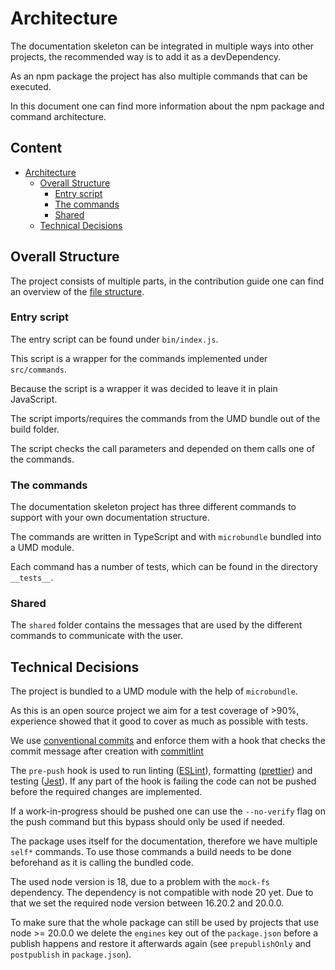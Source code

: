 # Architecture

The documentation skeleton can be integrated in multiple ways into other projects, the recommended way is to add it as a devDependency.

As an npm package the project has also multiple commands that can be executed.

In this document one can find more information about the npm package and command architecture.

## Content <!-- omit in toc -->

- [Architecture](#architecture)
  - [Overall Structure](#overall-structure)
    - [Entry script](#entry-script)
    - [The commands](#the-commands)
    - [Shared](#shared)
  - [Technical Decisions](#technical-decisions)

## Overall Structure

The project consists of multiple parts, in the contribution guide one can find an overview of the [file structure](/docs/CONTRIBUTE.md#📁-file-structure).

### Entry script

The entry script can be found under `bin/index.js`.

This script is a wrapper for the commands implemented under `src/commands`.

Because the script is a wrapper it was decided to leave it in plain JavaScript.

The script imports/requires the commands from the UMD bundle out of the build folder.

The script checks the call parameters and depended on them calls one of the commands.

### The commands

The documentation skeleton project has three different commands to support with your own documentation structure.

The commands are written in TypeScript and with `microbundle` bundled into a UMD module.

Each command has a number of tests, which can be found in the directory `__tests__`.

### Shared

The `shared` folder contains the messages that are used by the different commands to communicate with the user.

## Technical Decisions

The project is bundled to a UMD module with the help of `microbundle`.

As this is an open source project we aim for a test coverage of >90%, experience showed that it good to cover as much as possible with tests.

We use [conventional commits](https://www.conventionalcommits.org/en/v1.0.0/) and enforce them with a hook that checks the commit message after creation with [commitlint](https://github.com/conventional-changelog/commitlint)

The `pre-push` hook is used to run linting ([ESLint](https://eslint.org/)), formatting ([prettier](https://prettier.io/)) and testing ([Jest](https://jestjs.io/)).
If any part of the hook is failing the code can not be pushed before the required changes are implemented.

If a work-in-progress should be pushed one can use the `--no-verify` flag on the push command but this bypass should only be used if needed.

The package uses itself for the documentation, therefore we have multiple `self*` commands.
To use those commands a build needs to be done beforehand as it is calling the bundled code.

The used node version is 18, due to a problem with the `mock-fs` dependency. The dependency is not compatible with node 20 yet.
Due to that we set the required node version between 16.20.2 and 20.0.0.

To make sure that the whole package can still be used by projects that use node >= 20.0.0 we delete the `engines` key out of the `package.json` before a publish happens and restore it afterwards again (see `prepublishOnly` and `postpublish` in `package.json`).